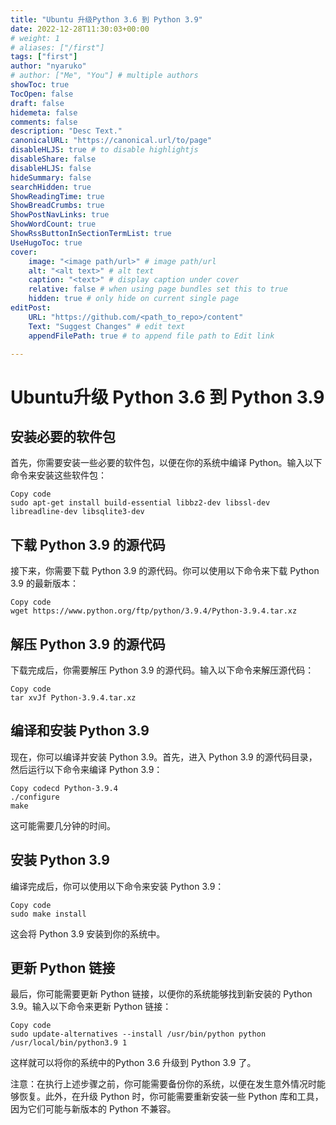 ```yaml
---
title: "Ubuntu 升级Python 3.6 到 Python 3.9"
date: 2022-12-28T11:30:03+00:00
# weight: 1
# aliases: ["/first"]
tags: ["first"]
author: "nyaruko"
# author: ["Me", "You"] # multiple authors
showToc: true
TocOpen: false
draft: false
hidemeta: false
comments: false
description: "Desc Text."
canonicalURL: "https://canonical.url/to/page"
disableHLJS: true # to disable highlightjs
disableShare: false
disableHLJS: false
hideSummary: false
searchHidden: true
ShowReadingTime: true
ShowBreadCrumbs: true
ShowPostNavLinks: true
ShowWordCount: true
ShowRssButtonInSectionTermList: true
UseHugoToc: true
cover:
    image: "<image path/url>" # image path/url
    alt: "<alt text>" # alt text
    caption: "<text>" # display caption under cover
    relative: false # when using page bundles set this to true
    hidden: true # only hide on current single page
editPost:
    URL: "https://github.com/<path_to_repo>/content"
    Text: "Suggest Changes" # edit text
    appendFilePath: true # to append file path to Edit link

---
```


# Ubuntu升级 Python 3.6 到 Python 3.9

## 安装必要的软件包

首先，你需要安装一些必要的软件包，以便在你的系统中编译 Python。输入以下命令来安装这些软件包：

```
Copy code
sudo apt-get install build-essential libbz2-dev libssl-dev libreadline-dev libsqlite3-dev
```

## 下载 Python 3.9 的源代码

接下来，你需要下载 Python 3.9 的源代码。你可以使用以下命令来下载 Python 3.9 的最新版本：

```
Copy code
wget https://www.python.org/ftp/python/3.9.4/Python-3.9.4.tar.xz
```



## 解压 Python 3.9 的源代码

下载完成后，你需要解压 Python 3.9 的源代码。输入以下命令来解压源代码：

```
Copy code
tar xvJf Python-3.9.4.tar.xz
```



## 编译和安装 Python 3.9

现在，你可以编译并安装 Python 3.9。首先，进入 Python 3.9 的源代码目录，然后运行以下命令来编译 Python 3.9：

```
Copy codecd Python-3.9.4
./configure
make
```

这可能需要几分钟的时间。

## 安装 Python 3.9

编译完成后，你可以使用以下命令来安装 Python 3.9：

```
Copy code
sudo make install
```

这会将 Python 3.9 安装到你的系统中。

## 更新 Python 链接

最后，你可能需要更新 Python 链接，以便你的系统能够找到新安装的 Python 3.9。输入以下命令来更新 Python 链接：

```
Copy code
sudo update-alternatives --install /usr/bin/python python /usr/local/bin/python3.9 1
```

这样就可以将你的系统中的Python 3.6 升级到 Python 3.9 了。

注意：在执行上述步骤之前，你可能需要备份你的系统，以便在发生意外情况时能够恢复。此外，在升级 Python 时，你可能需要重新安装一些 Python 库和工具，因为它们可能与新版本的 Python 不兼容。
